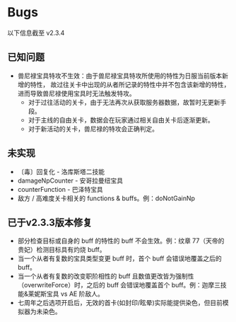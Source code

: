 # Bugs

以下信息截至 v2.3.4

## 已知问题

- 兽尼禄宝具特攻不生效：由于兽尼禄宝具特攻所使用的特性为日服当前版本新增的特性， 故过往关卡中出现的从者所记录的特性中并不包含该新增的特性，
  进而导致兽尼禄使用宝具时无法触发特攻。
  - 对于过往活动的关卡，由于无法再次从获取服务器数据，故暂时无更新手段。
  - 对于主线的自由关卡，数据会在玩家通过相关自由关卡后逐渐更新。
  - 对于新活动的关卡，兽尼禄的特攻会正确判定。

## 未实现

- 〔毒〕回复化 - 洛库斯塔二技能
- damageNpCounter - 安哥拉曼纽宝具
- counterFunction - 巴泽特宝具
- 敌方 / 高难度关卡相关的 functions & buffs。例：doNotGainNp

## 已于v2.3.3版本修复

- 部分检查目标或自身的 buff 的特性的 buff 不会生效。例：纹章 77（天帝的贵妃）检测目标具有灼烧 buff。
- 当一个从者有复数的宝具类型变更 buff 时，首个 buff 会错误地覆盖之后的 buff。
- 当一个从者有复数的改变职阶相性的 buff 且数值更改皆为强制性（overwriteForce）时，之后的 buff 会错误地覆盖首个 buff。例：迦摩三技能&莱妮斯宝具 vs
  AE 阶敌人。
- 七周年之后选项开启后，无效的首卡(如封印/眩晕)实际能提供染色，但目前模拟器为未染色。